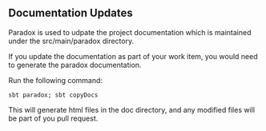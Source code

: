 ## Documentation Updates

Paradox is used to udpate the project documentation which is maintained under the 
src/main/paradox directory. 

If you update the documentation as part of your work item, you would need to 
generate the paradox documentation. 

Run the following command:

    sbt paradox; sbt copyDocs

This will generate html files in the doc directory, and any modified files will be 
part of you pull request. 

